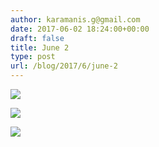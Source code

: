 ```yaml
---
author: karamanis.g@gmail.com
date: 2017-06-02 18:24:00+00:00
draft: false
title: June 2
type: post
url: /blog/2017/6/june-2
---
```




  
   ![](https://images.squarespace-cdn.com/content/v1/4f3f61bae4b063b909445965/1496422493295-S885WW5BU0IEB50PFZUK/ke17ZwdGBToddI8pDm48kJUlZr2Ql5GtSKWrQpjur5t7gQa3H78H3Y0txjaiv_0fDoOvxcdMmMKkDsyUqMSsMWxHk725yiiHCCLfrh8O1z5QPOohDIaIeljMHgDF5CVlOqpeNLcJ80NK65_fV7S1UfNdxJhjhuaNor070w_QAc94zjGLGXCa1tSmDVMXf8RUVhMJRmnnhuU1v2M8fLFyJw/IMG_1286.jpg?format=original)

  

  
   ![](https://images.squarespace-cdn.com/content/v1/4f3f61bae4b063b909445965/1496422487324-RAPB6GI0QU2862QW6LHJ/ke17ZwdGBToddI8pDm48kJUlZr2Ql5GtSKWrQpjur5t7gQa3H78H3Y0txjaiv_0fDoOvxcdMmMKkDsyUqMSsMWxHk725yiiHCCLfrh8O1z5QPOohDIaIeljMHgDF5CVlOqpeNLcJ80NK65_fV7S1UfNdxJhjhuaNor070w_QAc94zjGLGXCa1tSmDVMXf8RUVhMJRmnnhuU1v2M8fLFyJw/IMG_1288.jpg?format=original)

  

  
   ![](https://images.squarespace-cdn.com/content/v1/4f3f61bae4b063b909445965/1496422493472-XG11J93YNSNXHLUBEJKH/ke17ZwdGBToddI8pDm48kJUlZr2Ql5GtSKWrQpjur5t7gQa3H78H3Y0txjaiv_0fDoOvxcdMmMKkDsyUqMSsMWxHk725yiiHCCLfrh8O1z5QPOohDIaIeljMHgDF5CVlOqpeNLcJ80NK65_fV7S1UfNdxJhjhuaNor070w_QAc94zjGLGXCa1tSmDVMXf8RUVhMJRmnnhuU1v2M8fLFyJw/IMG_1289.jpg?format=original)

  


